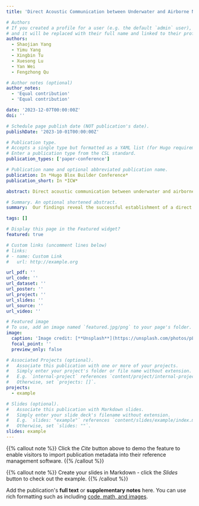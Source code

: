 ```yaml
---
title: 'Direct Acoustic Communication between Underwater and Airborne Nodes'

# Authors
# If you created a profile for a user (e.g. the default `admin` user), write the username (folder name) here
# and it will be replaced with their full name and linked to their profile.
authors:
  - Shaojian Yang
  - Yimu Yang
  - Xingbin Tu
  - Xuesong Lu
  - Yan Wei
  - Fengzhong Qu

# Author notes (optional)
author_notes: 
  - 'Equal contribution'
  - 'Equal contribution'

date: '2023-12-07T00:00:00Z'
doi: ''

# Schedule page publish date (NOT publication's date).
publishDate: '2023-10-01T00:00:00Z'

# Publication type.
# Accepts a single type but formatted as a YAML list (for Hugo requirements).
# Enter a publication type from the CSL standard.
publication_types: ['paper-conference']

# Publication name and optional abbreviated publication name.
publication: In *Hugo Blox Builder Conference*
publication_short: In *ICW*

abstract: Direct acoustic communication between underwater and airborne nodes has always been considered unfeasible due to the energy loss caused by the strong surface reflection of sound waves. However, contrary to popular belief, our study demonstrates that underwater transducers can effectively transmit detectable acoustic signals in the air. To investigate this phenomenon, we conducted an experiment involving the deployment of an underwater transducer at a depth of 1 m, while an unoccupied aerial vehicle equipped with a voice recorder was positioned at various altitudes ranging from 2 to 30 m and horizontal distances of 0–30 m. Sound pressure levels were measured at 20 different positions within the frequency range of 10–20kHz, and orthogonal frequency division multiplex acoustic communication signals were recorded at specific positions. Our findings reveal the successful establishment of a direct acoustic communication link between the water and air interface, achieving a data rate of 4.565 kbps. This study opens up new possibilities for practical applications in underwater-to-air communication systems.

# Summary. An optional shortened abstract.
summary:  Our findings reveal the successful establishment of a direct acoustic communication link between the water and air interface, achieving a data rate of 4.565 kbps.

tags: []

# Display this page in the Featured widget?
featured: true

# Custom links (uncomment lines below)
# links:
# - name: Custom Link
#   url: http://example.org

url_pdf: ''
url_code: ''
url_dataset: ''
url_poster: ''
url_project: ''
url_slides: ''
url_source: ''
url_video: ''

# Featured image
# To use, add an image named `featured.jpg/png` to your page's folder.
image:
  caption: 'Image credit: [**Unsplash**](https://unsplash.com/photos/pLCdAaMFLTE)'
  focal_point: ''
  preview_only: false

# Associated Projects (optional).
#   Associate this publication with one or more of your projects.
#   Simply enter your project's folder or file name without extension.
#   E.g. `internal-project` references `content/project/internal-project/index.md`.
#   Otherwise, set `projects: []`.
projects:
  - example

# Slides (optional).
#   Associate this publication with Markdown slides.
#   Simply enter your slide deck's filename without extension.
#   E.g. `slides: "example"` references `content/slides/example/index.md`.
#   Otherwise, set `slides: ""`.
slides: example
---
```


{{% callout note %}}
Click the _Cite_ button above to demo the feature to enable visitors to import publication metadata into their reference management software.
{{% /callout %}}

{{% callout note %}}
Create your slides in Markdown - click the _Slides_ button to check out the example.
{{% /callout %}}

Add the publication's **full text** or **supplementary notes** here. You can use rich formatting such as including [code, math, and images](https://docs.hugoblox.com/content/writing-markdown-latex/).
